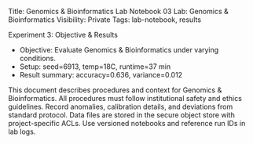 Title: Genomics & Bioinformatics Lab Notebook 03
Lab: Genomics & Bioinformatics
Visibility: Private
Tags: lab-notebook, results

Experiment 3: Objective & Results
- Objective: Evaluate Genomics & Bioinformatics under varying conditions.
- Setup: seed=6913, temp=18C, runtime=37 min
- Result summary: accuracy=0.636, variance=0.012

This document describes procedures and context for Genomics & Bioinformatics.
All procedures must follow institutional safety and ethics guidelines.
Record anomalies, calibration details, and deviations from standard protocol.
Data files are stored in the secure object store with project-specific ACLs.
Use versioned notebooks and reference run IDs in lab logs.
